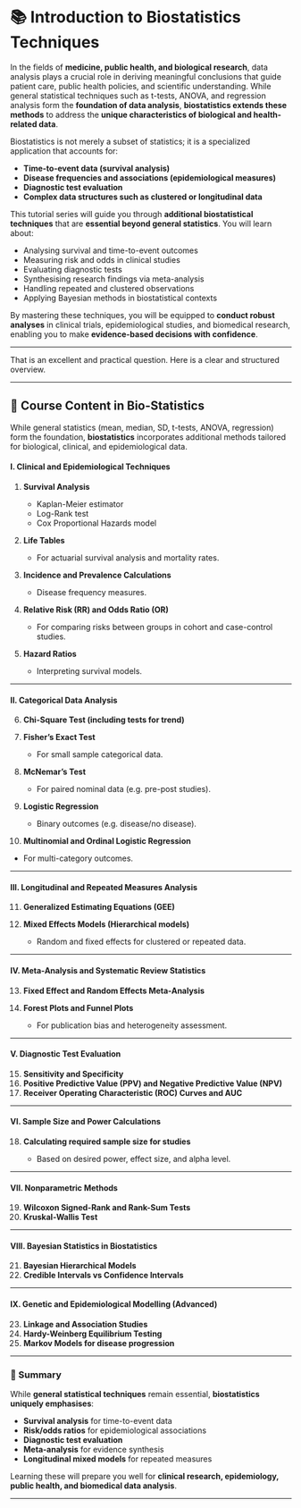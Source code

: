 # **📚 Introduction to Biostatistics Techniques**

In the fields of **medicine, public health, and biological research**, data analysis plays a crucial role in deriving meaningful conclusions that guide patient care, public health policies, and scientific understanding. While general statistical techniques such as t-tests, ANOVA, and regression analysis form the **foundation of data analysis**, **biostatistics extends these methods** to address the **unique characteristics of biological and health-related data**.

Biostatistics is not merely a subset of statistics; it is a specialized application that accounts for:

* **Time-to-event data (survival analysis)**
* **Disease frequencies and associations (epidemiological measures)**
* **Diagnostic test evaluation**
* **Complex data structures such as clustered or longitudinal data**

This tutorial series will guide you through **additional biostatistical techniques** that are **essential beyond general statistics**. You will learn about:

* Analysing survival and time-to-event outcomes
* Measuring risk and odds in clinical studies
* Evaluating diagnostic tests
* Synthesising research findings via meta-analysis
* Handling repeated and clustered observations
* Applying Bayesian methods in biostatistical contexts

By mastering these techniques, you will be equipped to **conduct robust analyses** in clinical trials, epidemiological studies, and biomedical research, enabling you to make **evidence-based decisions with confidence**.

---

That is an excellent and practical question. Here is a clear and structured overview.

---

## **🧬 Course Content in Bio-Statistics**

While general statistics (mean, median, SD, t-tests, ANOVA, regression) form the foundation, **biostatistics** incorporates additional methods tailored for biological, clinical, and epidemiological data.

#### **I. Clinical and Epidemiological Techniques**

1. **Survival Analysis**

   * Kaplan-Meier estimator
   * Log-Rank test
   * Cox Proportional Hazards model

2. **Life Tables**

   * For actuarial survival analysis and mortality rates.

3. **Incidence and Prevalence Calculations**

   * Disease frequency measures.

4. **Relative Risk (RR) and Odds Ratio (OR)**

   * For comparing risks between groups in cohort and case-control studies.

5. **Hazard Ratios**

   * Interpreting survival models.

---

#### **II. Categorical Data Analysis**

6. **Chi-Square Test (including tests for trend)**

7. **Fisher’s Exact Test**

   * For small sample categorical data.

8. **McNemar’s Test**

   * For paired nominal data (e.g. pre-post studies).

9. **Logistic Regression**

   * Binary outcomes (e.g. disease/no disease).

10. **Multinomial and Ordinal Logistic Regression**

* For multi-category outcomes.

---

#### **III. Longitudinal and Repeated Measures Analysis**

11. **Generalized Estimating Equations (GEE)**
12. **Mixed Effects Models (Hierarchical models)**

    * Random and fixed effects for clustered or repeated data.

---

#### **IV. Meta-Analysis and Systematic Review Statistics**

13. **Fixed Effect and Random Effects Meta-Analysis**
14. **Forest Plots and Funnel Plots**

    * For publication bias and heterogeneity assessment.

---

#### **V. Diagnostic Test Evaluation**

15. **Sensitivity and Specificity**
16. **Positive Predictive Value (PPV) and Negative Predictive Value (NPV)**
17. **Receiver Operating Characteristic (ROC) Curves and AUC**

---

#### **VI. Sample Size and Power Calculations**

18. **Calculating required sample size for studies**

    * Based on desired power, effect size, and alpha level.

---

#### **VII. Nonparametric Methods**

19. **Wilcoxon Signed-Rank and Rank-Sum Tests**
20. **Kruskal-Wallis Test**

---

#### **VIII. Bayesian Statistics in Biostatistics**

21. **Bayesian Hierarchical Models**
22. **Credible Intervals vs Confidence Intervals**

---

#### **IX. Genetic and Epidemiological Modelling (Advanced)**

23. **Linkage and Association Studies**
24. **Hardy-Weinberg Equilibrium Testing**
25. **Markov Models for disease progression**

---

### **📝 Summary**

While **general statistical techniques** remain essential, **biostatistics uniquely emphasises**:

* **Survival analysis** for time-to-event data
* **Risk/odds ratios** for epidemiological associations
* **Diagnostic test evaluation**
* **Meta-analysis** for evidence synthesis
* **Longitudinal mixed models** for repeated measures

Learning these will prepare you well for **clinical research, epidemiology, public health, and biomedical data analysis**.

---


